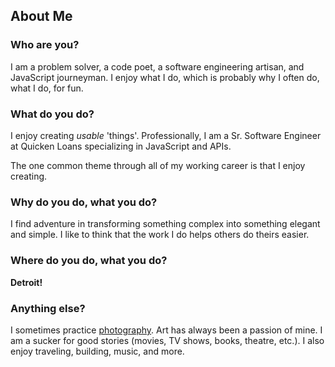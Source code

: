 ## About Me

### Who are you?

I am a problem solver, a code poet, a software engineering artisan, and JavaScript journeyman. I enjoy what I do, which is probably why I often do, what I do, for fun.


### What do you do?

I enjoy creating *usable* 'things'. Professionally, I am a Sr. Software Engineer at Quicken Loans specializing in JavaScript and APIs.

The one common theme through all of my working career is that I enjoy creating.


### Why do you do, what you do?

I find adventure in transforming something complex into something elegant and simple. I like to think that the work I do helps others do theirs easier.


### Where do you do, what you do?

**Detroit!**


### Anything else?

I sometimes practice [photography](//joshuakalis.smugmug.com). Art has always been a passion of mine. I am a sucker for good stories (movies, TV shows, books, theatre, etc.). I also enjoy traveling, building, music, and more.
